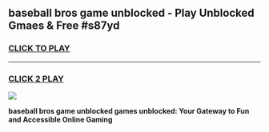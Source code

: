 
## baseball bros game unblocked - Play Unblocked Gmaes & Free #s87yd
<h3>
<a href="https://premium.freeplayer.one?title=baseball_bros_game_unblocked&ref=03M">CLICK TO PLAY</a></h3>
<hr>

<h3>
<a href="https://premium.freeplayer.one?title=baseball_bros_game_unblocked&ref=03M">CLICK 2 PLAY</a>
  
</h3>

<a href="https://premium.freeplayer.one?title=baseball_bros_game_unblocked&ref=03M"><img src="https://clearcache.store/games.png"></a>


**baseball bros game unblocked games unblocked: Your Gateway to Fun and Accessible Online Gaming**
